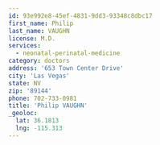 ```yaml
---
id: 93e992e8-45ef-4831-9dd3-93348c8dbc17
first_name: Philip
last_name: VAUGHN
license: M.D.
services:
  - neonatal-perinatal-medicine
category: doctors
address: '653 Town Center Drive'
city: 'Las Vegas'
state: NV
zip: '89144'
phone: 702-733-0981
title: 'Philip VAUGHN'
_geoloc:
  lat: 36.1813
  lng: -115.313
---
```

